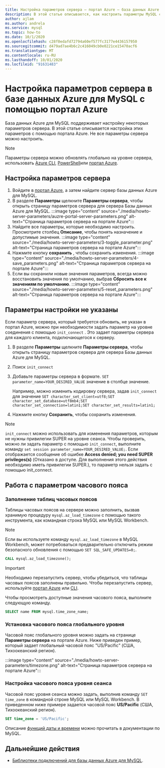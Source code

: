 ```yaml
---
title: Настройка параметров сервера — портал Azure — база данных Azure для MySQL
description: В этой статье описывается, как настроить параметры MySQL сервера в базе данных Azure для MySQL с помощью портала Azure.
author: ajlam
ms.author: andrela
ms.service: mysql
ms.topic: how-to
ms.date: 10/1/2020
ms.openlocfilehash: c28f0edafd72794a60ef577fc3177e4436157950
ms.sourcegitcommit: d479ad7ae4b6c2c416049cb0e0221ce15470acf6
ms.translationtype: MT
ms.contentlocale: ru-RU
ms.lasthandoff: 10/01/2020
ms.locfileid: "91631483"
---
```

# <a name="configure-server-parameters-in-azure-database-for-mysql-using-the-azure-portal"></a>Настройка параметров сервера в базе данных Azure для MySQL с помощью портал Azure

База данных Azure для MySQL поддерживает настройку некоторых параметров сервера. В этой статье описывается настройка этих параметров с помощью портала Azure. Не все параметры сервера можно настроить.

>[!Note]
> Параметры сервера можно обновлять глобально на уровне сервера, использовать [Azure CLI](./howto-configure-server-parameters-using-cli.md), [PowerShell](./howto-configure-server-parameters-using-powershell.md)или [портал Azure](./howto-server-parameters.md).

## <a name="configure-server-parameters"></a>Настройка параметров сервера

1. Войдите в [портал Azure](https://portal.azure.com), а затем найдите сервер базы данных Azure для MySQL.
2. В разделе **Параметры** щелкните **Параметры сервера**, чтобы открыть страницу параметров сервера для сервера Базы данных Azure для MySQL.
:::image type="content" source="./media/howto-server-parameters/auzre-portal-server-parameters.png" alt-text="Страница параметров сервера на портале Azure":::
3. Найдите все параметры, которые необходимо настроить. Просмотрите столбец **Описание**, чтобы понять назначение и допустимые значения.
:::image type="content" source="./media/howto-server-parameters/3-toggle_parameter.png" alt-text="Страница параметров сервера на портале Azure":::
4. Нажмите кнопку  **сохранить** , чтобы сохранить изменения.
:::image type="content" source="./media/howto-server-parameters/4-save_parameters.png" alt-text="Страница параметров сервера на портале Azure":::
5. Если вы сохранили новые значения параметров, всегда можно восстановить значения по умолчанию, выбрав **Сбросить все к значениям по умолчанию**.
:::image type="content" source="./media/howto-server-parameters/5-reset_parameters.png" alt-text="Страница параметров сервера на портале Azure":::

## <a name="setting-parameters-not-listed"></a>Параметры настройки не указаны

Если параметр сервера, который требуется обновить, не указан в портал Azure, можно при необходимости задать параметр на уровне соединения с помощью `init_connect` . Это задает параметры сервера для каждого клиента, подключающегося к серверу. 

1. В разделе **Параметры** щелкните **Параметры сервера**, чтобы открыть страницу параметров сервера для сервера Базы данных Azure для MySQL.
2. Поиск `init_connect`
3. Добавьте параметры сервера в формате. `SET parameter_name=YOUR_DESIRED_VALUE` значение в столбце значение.

    Например, можно изменить кодировку сервера, задав `init_connect` для значение `SET character_set_client=utf8;SET character_set_database=utf8mb4;SET character_set_connection=latin1;SET character_set_results=latin1;`
4. Нажмите кнопку **Сохранить**, чтобы сохранить изменения.

>[!Note]
> `init_connect` можно использовать для изменения параметров, которым не нужны привилегии SUPER на уровне сеанса. Чтобы проверить, можно ли задать параметр с помощью `init_connect`, выполните команду `set session parameter_name=YOUR_DESIRED_VALUE;`. Если отображается сообщение об ошибке **Access denied; you need SUPER privileges(s)** (Отказано в доступе. Для выполнения этого действия необходимо иметь привилегии SUPER.), то параметр нельзя задать с помощью init_connect.

## <a name="working-with-the-time-zone-parameter"></a>Работа с параметром часового пояса

### <a name="populating-the-time-zone-tables"></a>Заполнение таблиц часовых поясов

Таблицы часовых поясов на сервере можно заполнить, вызвав хранимую процедуру `mysql.az_load_timezone` с помощью такого инструмента, как командная строка MySQL или MySQL Workbench.

> [!NOTE]
> Если вы используете команду `mysql.az_load_timezone` в MySQL Workbench, может потребоваться предварительно отключить режим безопасного обновления с помощью `SET SQL_SAFE_UPDATES=0;`.

```sql
CALL mysql.az_load_timezone();
```

> [!IMPORTANT]
> Необходимо перезапустить сервер, чтобы убедиться, что таблицы часовых поясов заполнены правильно. Чтобы перезапустить сервер, используйте [портал Azure](howto-restart-server-portal.md) или [CLI](howto-restart-server-cli.md).

Чтобы просмотреть доступные значения часового пояса, выполните следующую команду.

```sql
SELECT name FROM mysql.time_zone_name;
```

### <a name="setting-the-global-level-time-zone"></a>Установка часового пояса глобального уровня

Часовой пояс глобального уровня можно задать на странице **Параметры сервера** на портале Azure. Ниже приведен пример, который задает глобальный часовой пояс "US/Pacific" (США, Тихоокеанский регион).

:::image type="content" source="./media/howto-server-parameters/timezone.png" alt-text="Страница параметров сервера на портале Azure":::

### <a name="setting-the-session-level-time-zone"></a>Настройка часового пояса уровня сеанса

Часовой пояс уровня сеанса можно задать, выполнив команду `SET time_zone` в командной строке MySQL или MySQL Workbench. В приведенном ниже примере задается часовой пояс **US/Pacific** (США, Тихоокеанский регион).

```sql
SET time_zone = 'US/Pacific';
```

Описание [функций даты и времени](https://dev.mysql.com/doc/refman/5.7/en/date-and-time-functions.html#function_convert-tz) можно прочитать в документации по MySQL.

## <a name="next-steps"></a>Дальнейшие действия

- [Библиотеки подключений для базы данных Azure для MySQL](concepts-connection-libraries.md).
